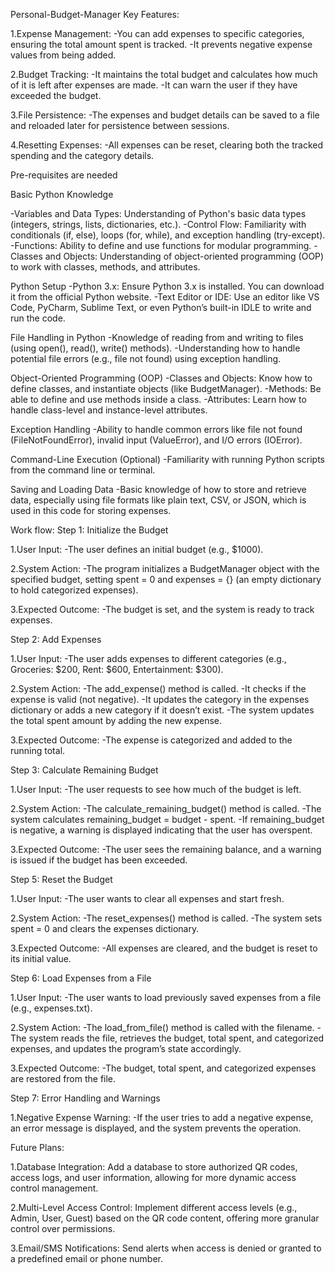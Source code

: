 Personal-Budget-Manager
Key Features:

1.Expense Management: -You can add expenses to specific categories, ensuring the total amount spent is tracked. -It prevents negative expense values from being added.

2.Budget Tracking: -It maintains the total budget and calculates how much of it is left after expenses are made. -It can warn the user if they have exceeded the budget.

3.File Persistence: -The expenses and budget details can be saved to a file and reloaded later for persistence between sessions.

4.Resetting Expenses: -All expenses can be reset, clearing both the tracked spending and the category details.

Pre-requisites are needed

Basic Python Knowledge

-Variables and Data Types: Understanding of Python's basic data types (integers, strings, lists, dictionaries, etc.). -Control Flow: Familiarity with conditionals (if, else), loops (for, while), and exception handling (try-except). -Functions: Ability to define and use functions for modular programming. -Classes and Objects: Understanding of object-oriented programming (OOP) to work with classes, methods, and attributes.

Python Setup -Python 3.x: Ensure Python 3.x is installed. You can download it from the official Python website. -Text Editor or IDE: Use an editor like VS Code, PyCharm, Sublime Text, or even Python’s built-in IDLE to write and run the code.

File Handling in Python -Knowledge of reading from and writing to files (using open(), read(), write() methods). -Understanding how to handle potential file errors (e.g., file not found) using exception handling.

Object-Oriented Programming (OOP) -Classes and Objects: Know how to define classes, and instantiate objects (like BudgetManager). -Methods: Be able to define and use methods inside a class. -Attributes: Learn how to handle class-level and instance-level attributes.

Exception Handling -Ability to handle common errors like file not found (FileNotFoundError), invalid input (ValueError), and I/O errors (IOError).

Command-Line Execution (Optional) -Familiarity with running Python scripts from the command line or terminal.

Saving and Loading Data -Basic knowledge of how to store and retrieve data, especially using file formats like plain text, CSV, or JSON, which is used in this code for storing expenses.

Work flow: Step 1: Initialize the Budget

1.User Input: -The user defines an initial budget (e.g., $1000).

2.System Action: -The program initializes a BudgetManager object with the specified budget, setting spent = 0 and expenses = {} (an empty dictionary to hold categorized expenses).

3.Expected Outcome: -The budget is set, and the system is ready to track expenses.

Step 2: Add Expenses

1.User Input: -The user adds expenses to different categories (e.g., Groceries: $200, Rent: $600, Entertainment: $300).

2.System Action: -The add_expense() method is called. -It checks if the expense is valid (not negative). -It updates the category in the expenses dictionary or adds a new category if it doesn’t exist. -The system updates the total spent amount by adding the new expense.

3.Expected Outcome: -The expense is categorized and added to the running total.

Step 3: Calculate Remaining Budget

1.User Input: -The user requests to see how much of the budget is left.

2.System Action: -The calculate_remaining_budget() method is called. -The system calculates remaining_budget = budget - spent. -If remaining_budget is negative, a warning is displayed indicating that the user has overspent.

3.Expected Outcome: -The user sees the remaining balance, and a warning is issued if the budget has been exceeded.

Step 5: Reset the Budget

1.User Input: -The user wants to clear all expenses and start fresh.

2.System Action: -The reset_expenses() method is called. -The system sets spent = 0 and clears the expenses dictionary.

3.Expected Outcome: -All expenses are cleared, and the budget is reset to its initial value.

Step 6: Load Expenses from a File

1.User Input: -The user wants to load previously saved expenses from a file (e.g., expenses.txt).

2.System Action: -The load_from_file() method is called with the filename. -The system reads the file, retrieves the budget, total spent, and categorized expenses, and updates the program’s state accordingly.

3.Expected Outcome: -The budget, total spent, and categorized expenses are restored from the file.

Step 7: Error Handling and Warnings

1.Negative Expense Warning: -If the user tries to add a negative expense, an error message is displayed, and the system prevents the operation.

Future Plans:

1.Database Integration: Add a database to store authorized QR codes, access logs, and user information, allowing for more dynamic access control management.

2.Multi-Level Access Control: Implement different access levels (e.g., Admin, User, Guest) based on the QR code content, offering more granular control over permissions.

3.Email/SMS Notifications: Send alerts when access is denied or granted to a predefined email or phone number.

